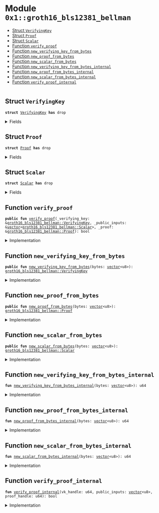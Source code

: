 
<a name="0x1_groth16_bls12381_bellman"></a>

# Module `0x1::groth16_bls12381_bellman`



-  [Struct `VerifyingKey`](#0x1_groth16_bls12381_bellman_VerifyingKey)
-  [Struct `Proof`](#0x1_groth16_bls12381_bellman_Proof)
-  [Struct `Scalar`](#0x1_groth16_bls12381_bellman_Scalar)
-  [Function `verify_proof`](#0x1_groth16_bls12381_bellman_verify_proof)
-  [Function `new_verifying_key_from_bytes`](#0x1_groth16_bls12381_bellman_new_verifying_key_from_bytes)
-  [Function `new_proof_from_bytes`](#0x1_groth16_bls12381_bellman_new_proof_from_bytes)
-  [Function `new_scalar_from_bytes`](#0x1_groth16_bls12381_bellman_new_scalar_from_bytes)
-  [Function `new_verifying_key_from_bytes_internal`](#0x1_groth16_bls12381_bellman_new_verifying_key_from_bytes_internal)
-  [Function `new_proof_from_bytes_internal`](#0x1_groth16_bls12381_bellman_new_proof_from_bytes_internal)
-  [Function `new_scalar_from_bytes_internal`](#0x1_groth16_bls12381_bellman_new_scalar_from_bytes_internal)
-  [Function `verify_proof_internal`](#0x1_groth16_bls12381_bellman_verify_proof_internal)


<pre><code></code></pre>



<a name="0x1_groth16_bls12381_bellman_VerifyingKey"></a>

## Struct `VerifyingKey`



<pre><code><b>struct</b> <a href="groth16_bls12381_bellman.md#0x1_groth16_bls12381_bellman_VerifyingKey">VerifyingKey</a> <b>has</b> drop
</code></pre>



<details>
<summary>Fields</summary>


<dl>
<dt>
<code>handle: u64</code>
</dt>
<dd>

</dd>
</dl>


</details>

<a name="0x1_groth16_bls12381_bellman_Proof"></a>

## Struct `Proof`



<pre><code><b>struct</b> <a href="groth16_bls12381_bellman.md#0x1_groth16_bls12381_bellman_Proof">Proof</a> <b>has</b> drop
</code></pre>



<details>
<summary>Fields</summary>


<dl>
<dt>
<code>handle: u64</code>
</dt>
<dd>

</dd>
</dl>


</details>

<a name="0x1_groth16_bls12381_bellman_Scalar"></a>

## Struct `Scalar`



<pre><code><b>struct</b> <a href="groth16_bls12381_bellman.md#0x1_groth16_bls12381_bellman_Scalar">Scalar</a> <b>has</b> drop
</code></pre>



<details>
<summary>Fields</summary>


<dl>
<dt>
<code>handle: u64</code>
</dt>
<dd>

</dd>
</dl>


</details>

<a name="0x1_groth16_bls12381_bellman_verify_proof"></a>

## Function `verify_proof`



<pre><code><b>public</b> <b>fun</b> <a href="groth16_bls12381_bellman.md#0x1_groth16_bls12381_bellman_verify_proof">verify_proof</a>(_verifying_key: &<a href="groth16_bls12381_bellman.md#0x1_groth16_bls12381_bellman_VerifyingKey">groth16_bls12381_bellman::VerifyingKey</a>, _public_inputs: &<a href="../../move-stdlib/doc/vector.md#0x1_vector">vector</a>&lt;<a href="groth16_bls12381_bellman.md#0x1_groth16_bls12381_bellman_Scalar">groth16_bls12381_bellman::Scalar</a>&gt;, _proof: &<a href="groth16_bls12381_bellman.md#0x1_groth16_bls12381_bellman_Proof">groth16_bls12381_bellman::Proof</a>): bool
</code></pre>



<details>
<summary>Implementation</summary>


<pre><code><b>public</b> <b>fun</b> <a href="groth16_bls12381_bellman.md#0x1_groth16_bls12381_bellman_verify_proof">verify_proof</a>(
    _verifying_key: &<a href="groth16_bls12381_bellman.md#0x1_groth16_bls12381_bellman_VerifyingKey">VerifyingKey</a>,
    _public_inputs: &<a href="../../move-stdlib/doc/vector.md#0x1_vector">vector</a>&lt;<a href="groth16_bls12381_bellman.md#0x1_groth16_bls12381_bellman_Scalar">Scalar</a>&gt;,
    _proof: &<a href="groth16_bls12381_bellman.md#0x1_groth16_bls12381_bellman_Proof">Proof</a>,
): bool {
    <b>let</b> public_input_handles: <a href="../../move-stdlib/doc/vector.md#0x1_vector">vector</a>&lt;u8&gt; = <a href="../../move-stdlib/doc/vector.md#0x1_vector">vector</a>[];
    <b>let</b> num_public_inputs = std::vector::length(_public_inputs);
    <b>let</b> i = 0;
    <b>while</b> (i &lt; num_public_inputs) {
        std::vector::push_back(&<b>mut</b> public_input_handles, (std::vector::borrow(_public_inputs, i).handle <b>as</b> u8));
        i = i + 1;
    };

    <a href="groth16_bls12381_bellman.md#0x1_groth16_bls12381_bellman_verify_proof_internal">verify_proof_internal</a>(_verifying_key.handle, public_input_handles, _proof.handle)
}
</code></pre>



</details>

<a name="0x1_groth16_bls12381_bellman_new_verifying_key_from_bytes"></a>

## Function `new_verifying_key_from_bytes`



<pre><code><b>public</b> <b>fun</b> <a href="groth16_bls12381_bellman.md#0x1_groth16_bls12381_bellman_new_verifying_key_from_bytes">new_verifying_key_from_bytes</a>(bytes: <a href="../../move-stdlib/doc/vector.md#0x1_vector">vector</a>&lt;u8&gt;): <a href="groth16_bls12381_bellman.md#0x1_groth16_bls12381_bellman_VerifyingKey">groth16_bls12381_bellman::VerifyingKey</a>
</code></pre>



<details>
<summary>Implementation</summary>


<pre><code><b>public</b> <b>fun</b> <a href="groth16_bls12381_bellman.md#0x1_groth16_bls12381_bellman_new_verifying_key_from_bytes">new_verifying_key_from_bytes</a>(bytes: <a href="../../move-stdlib/doc/vector.md#0x1_vector">vector</a>&lt;u8&gt;): <a href="groth16_bls12381_bellman.md#0x1_groth16_bls12381_bellman_VerifyingKey">VerifyingKey</a> {
    <a href="groth16_bls12381_bellman.md#0x1_groth16_bls12381_bellman_VerifyingKey">VerifyingKey</a> {
        handle: <a href="groth16_bls12381_bellman.md#0x1_groth16_bls12381_bellman_new_verifying_key_from_bytes_internal">new_verifying_key_from_bytes_internal</a>(bytes)
    }
}
</code></pre>



</details>

<a name="0x1_groth16_bls12381_bellman_new_proof_from_bytes"></a>

## Function `new_proof_from_bytes`



<pre><code><b>public</b> <b>fun</b> <a href="groth16_bls12381_bellman.md#0x1_groth16_bls12381_bellman_new_proof_from_bytes">new_proof_from_bytes</a>(bytes: <a href="../../move-stdlib/doc/vector.md#0x1_vector">vector</a>&lt;u8&gt;): <a href="groth16_bls12381_bellman.md#0x1_groth16_bls12381_bellman_Proof">groth16_bls12381_bellman::Proof</a>
</code></pre>



<details>
<summary>Implementation</summary>


<pre><code><b>public</b> <b>fun</b> <a href="groth16_bls12381_bellman.md#0x1_groth16_bls12381_bellman_new_proof_from_bytes">new_proof_from_bytes</a>(bytes: <a href="../../move-stdlib/doc/vector.md#0x1_vector">vector</a>&lt;u8&gt;): <a href="groth16_bls12381_bellman.md#0x1_groth16_bls12381_bellman_Proof">Proof</a> {
    <a href="groth16_bls12381_bellman.md#0x1_groth16_bls12381_bellman_Proof">Proof</a> {
        handle: <a href="groth16_bls12381_bellman.md#0x1_groth16_bls12381_bellman_new_proof_from_bytes_internal">new_proof_from_bytes_internal</a>(bytes)
    }
}
</code></pre>



</details>

<a name="0x1_groth16_bls12381_bellman_new_scalar_from_bytes"></a>

## Function `new_scalar_from_bytes`



<pre><code><b>public</b> <b>fun</b> <a href="groth16_bls12381_bellman.md#0x1_groth16_bls12381_bellman_new_scalar_from_bytes">new_scalar_from_bytes</a>(bytes: <a href="../../move-stdlib/doc/vector.md#0x1_vector">vector</a>&lt;u8&gt;): <a href="groth16_bls12381_bellman.md#0x1_groth16_bls12381_bellman_Scalar">groth16_bls12381_bellman::Scalar</a>
</code></pre>



<details>
<summary>Implementation</summary>


<pre><code><b>public</b> <b>fun</b> <a href="groth16_bls12381_bellman.md#0x1_groth16_bls12381_bellman_new_scalar_from_bytes">new_scalar_from_bytes</a>(bytes: <a href="../../move-stdlib/doc/vector.md#0x1_vector">vector</a>&lt;u8&gt;): <a href="groth16_bls12381_bellman.md#0x1_groth16_bls12381_bellman_Scalar">Scalar</a> {
    <a href="groth16_bls12381_bellman.md#0x1_groth16_bls12381_bellman_Scalar">Scalar</a> {
        handle: <a href="groth16_bls12381_bellman.md#0x1_groth16_bls12381_bellman_new_scalar_from_bytes_internal">new_scalar_from_bytes_internal</a>(bytes)
    }
}
</code></pre>



</details>

<a name="0x1_groth16_bls12381_bellman_new_verifying_key_from_bytes_internal"></a>

## Function `new_verifying_key_from_bytes_internal`



<pre><code><b>fun</b> <a href="groth16_bls12381_bellman.md#0x1_groth16_bls12381_bellman_new_verifying_key_from_bytes_internal">new_verifying_key_from_bytes_internal</a>(bytes: <a href="../../move-stdlib/doc/vector.md#0x1_vector">vector</a>&lt;u8&gt;): u64
</code></pre>



<details>
<summary>Implementation</summary>


<pre><code><b>native</b> <b>fun</b> <a href="groth16_bls12381_bellman.md#0x1_groth16_bls12381_bellman_new_verifying_key_from_bytes_internal">new_verifying_key_from_bytes_internal</a>(bytes: <a href="../../move-stdlib/doc/vector.md#0x1_vector">vector</a>&lt;u8&gt;): u64;
</code></pre>



</details>

<a name="0x1_groth16_bls12381_bellman_new_proof_from_bytes_internal"></a>

## Function `new_proof_from_bytes_internal`



<pre><code><b>fun</b> <a href="groth16_bls12381_bellman.md#0x1_groth16_bls12381_bellman_new_proof_from_bytes_internal">new_proof_from_bytes_internal</a>(bytes: <a href="../../move-stdlib/doc/vector.md#0x1_vector">vector</a>&lt;u8&gt;): u64
</code></pre>



<details>
<summary>Implementation</summary>


<pre><code><b>native</b> <b>fun</b> <a href="groth16_bls12381_bellman.md#0x1_groth16_bls12381_bellman_new_proof_from_bytes_internal">new_proof_from_bytes_internal</a>(bytes: <a href="../../move-stdlib/doc/vector.md#0x1_vector">vector</a>&lt;u8&gt;): u64;
</code></pre>



</details>

<a name="0x1_groth16_bls12381_bellman_new_scalar_from_bytes_internal"></a>

## Function `new_scalar_from_bytes_internal`



<pre><code><b>fun</b> <a href="groth16_bls12381_bellman.md#0x1_groth16_bls12381_bellman_new_scalar_from_bytes_internal">new_scalar_from_bytes_internal</a>(bytes: <a href="../../move-stdlib/doc/vector.md#0x1_vector">vector</a>&lt;u8&gt;): u64
</code></pre>



<details>
<summary>Implementation</summary>


<pre><code><b>native</b> <b>fun</b> <a href="groth16_bls12381_bellman.md#0x1_groth16_bls12381_bellman_new_scalar_from_bytes_internal">new_scalar_from_bytes_internal</a>(bytes: <a href="../../move-stdlib/doc/vector.md#0x1_vector">vector</a>&lt;u8&gt;): u64;
</code></pre>



</details>

<a name="0x1_groth16_bls12381_bellman_verify_proof_internal"></a>

## Function `verify_proof_internal`



<pre><code><b>fun</b> <a href="groth16_bls12381_bellman.md#0x1_groth16_bls12381_bellman_verify_proof_internal">verify_proof_internal</a>(vk_handle: u64, public_inputs: <a href="../../move-stdlib/doc/vector.md#0x1_vector">vector</a>&lt;u8&gt;, proof_handle: u64): bool
</code></pre>



<details>
<summary>Implementation</summary>


<pre><code><b>native</b> <b>fun</b> <a href="groth16_bls12381_bellman.md#0x1_groth16_bls12381_bellman_verify_proof_internal">verify_proof_internal</a>(vk_handle: u64, public_inputs: <a href="../../move-stdlib/doc/vector.md#0x1_vector">vector</a>&lt;u8&gt;, proof_handle: u64): bool;
</code></pre>



</details>


[move-book]: https://move-language.github.io/move/introduction.html
